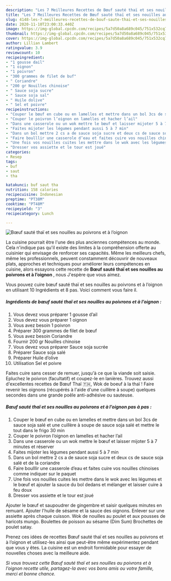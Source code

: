 ```yaml
---
description: "Les 7 Meilleures Recettes de Bœuf sauté thaï et ses nouilles au poivrons et à l’oignon"
title: "Les 7 Meilleures Recettes de Bœuf sauté thaï et ses nouilles au poivrons et à l’oignon"
slug: 4148-les-7-meilleures-recettes-de-bouf-saute-thai-et-ses-nouilles-au-poivrons-et-a-loignon
date: 2020-11-10T23:00:33.440Z
image: https://img-global.cpcdn.com/recipes/5a7d50a8a689c045/751x532cq70/boeuf-saute-thai-et-ses-nouilles-au-poivrons-et-a-loignon-photo-principale-de-la-recette.jpg
thumbnail: https://img-global.cpcdn.com/recipes/5a7d50a8a689c045/751x532cq70/boeuf-saute-thai-et-ses-nouilles-au-poivrons-et-a-loignon-photo-principale-de-la-recette.jpg
cover: https://img-global.cpcdn.com/recipes/5a7d50a8a689c045/751x532cq70/boeuf-saute-thai-et-ses-nouilles-au-poivrons-et-a-loignon-photo-principale-de-la-recette.jpg
author: Lillian Lambert
ratingvalue: 3.9
reviewcount: 10
recipeingredient:
- "1 gousse dail"
- "1 oignon"
- "1 poivron"
- "300 grammes de filet de buf"
- " Coriandre"
- "200 gr Nouilles chinoise"
- " Sauce soja sucre"
- " Sauce soja sal"
- " Huile dolive"
- " Sel et poivre"
recipeinstructions:
- "Couper le bœuf en cube ou en lamelles et mettre dans un bol 3cs de sauce soja salé et une cuillère à soupe de sauce soja salé et mettre le tout dans le frigo 30 min"
- "Couper le poivron l’oignon en lamelles et hacher l’ail"
- "Dans une casserole ou un wok mettre le bœuf et laisser mijoter 5 à 7 minutes et réserver"
- "Faites mijoter les légumes pendant aussi 5 à 7 min"
- "Dans un bol mettre 2 cs a de sauce soja sucre et deux cs de sauce soja salé et de la coriandre"
- "Faire boulllir une casserole d’eau et faites cuire vos nouilles chinoises comme indiquer sur le paquet"
- "Une fois vos nouilles cuites les mettre dans le wok avec les légumes et le bœuf et ajouter la sauce du bol dedans et mélanger et laisser cuire à feu doux"
- "Dresser vos assiette et le tour est joué"
categories:
- Resep
tags:
- buf
- saut
- tha

katakunci: buf saut tha 
nutrition: 158 calories
recipecuisine: Indonesian
preptime: "PT38M"
cooktime: "PT48M"
recipeyield: "3"
recipecategory: Lunch

---
```



![Bœuf sauté thaï et ses nouilles au poivrons et à l’oignon](https://img-global.cpcdn.com/recipes/5a7d50a8a689c045/751x532cq70/boeuf-saute-thai-et-ses-nouilles-au-poivrons-et-a-loignon-photo-principale-de-la-recette.jpg)

La cuisine pourrait être l'une des plus anciennes compétences au monde. Cela n'indique pas qu'il existe des limites à la compréhension offerte au cuisinier qui envisage de renforcer ses capacités. Même les meilleurs chefs, même les professionnels, peuvent constamment découvrir de nouveaux plats, approches et techniques pour améliorer leurs compétences en cuisine, alors essayons cette recette de <strong> Bœuf sauté thaï et ses nouilles au poivrons et à l’oignon </strong>, nous J'espère que vous aimez.

<!--inarticleads1-->

Vous pouvez cuire bœuf sauté thaï et ses nouilles au poivrons et à l’oignon en utilisant 10 Ingrédients et 8 pas. Voici comment vous faire il.

##### Ingrédients de bœuf sauté thaï et ses nouilles au poivrons et à l’oignon :

1. Vous devez vous préparer 1 gousse d’ail
1. Vous devez vous préparer 1 oignon
1. Vous avez besoin 1 poivron
1. Préparer 300 grammes de filet de bœuf
1. Vous avez besoin  Coriandre
1. Fournir 200 gr Nouilles chinoise
1. Vous devez vous préparer  Sauce soja sucrée
1. Préparer  Sauce soja salé
1. Préparer  Huile d’olive
1. Utilisation  Sel et poivre


Faites cuire sans cesser de remuer, jusqu&#39;à ce que la viande soit saisie. Epluchez le poivron (facultatif) et coupez-le en lanières. Trouvez aussi d&#39;excellentes recettes de Bœuf Thaï 🇹🇭, Wok de boeuf à la thaï ! Faire revenir les oignons (récupérés à l&#39;aide d&#39;une cuillère à soupe) quelques secondes dans une grande poêle anti-adhésive ou sauteuse. 

<!--inarticleads2-->

##### Bœuf sauté thaï et ses nouilles au poivrons et à l’oignon pas à pas :

1. Couper le bœuf en cube ou en lamelles et mettre dans un bol 3cs de sauce soja salé et une cuillère à soupe de sauce soja salé et mettre le tout dans le frigo 30 min
1. Couper le poivron l’oignon en lamelles et hacher l’ail
1. Dans une casserole ou un wok mettre le bœuf et laisser mijoter 5 à 7 minutes et réserver
1. Faites mijoter les légumes pendant aussi 5 à 7 min
1. Dans un bol mettre 2 cs a de sauce soja sucre et deux cs de sauce soja salé et de la coriandre
1. Faire boulllir une casserole d’eau et faites cuire vos nouilles chinoises comme indiquer sur le paquet
1. Une fois vos nouilles cuites les mettre dans le wok avec les légumes et le bœuf et ajouter la sauce du bol dedans et mélanger et laisser cuire à feu doux
1. Dresser vos assiette et le tour est joué


Ajouter le bœuf et saupoudrer de gingembre et saisir quelques minutes en remuant. Ajouter l&#39;huile de sésame et la sauce des oignons. Enlever sur une assiette après chaque cuisson. Wok de nouilles au poulet et aux pousses de haricots mungo. Boulettes de poisson au sésame (Dim Sum) Brochettes de poulet satay. 

<!--inarticleads1-->

<p>
Prenez ces idées de recettes Bœuf sauté thaï et ses nouilles au poivrons et à l’oignon et utilisez-les ainsi que peut-être même expérimentez pendant que vous y êtes. La cuisine est un endroit formidable pour essayer de nouvelles choses avec la meilleure aide.
</p>

<p>
<i>Si vous trouvez cette Bœuf sauté thaï et ses nouilles au poivrons et à l’oignon recette utile, partagez-la avec vos bons amis ou votre famille, merci et bonne chance.</i>
</p>
